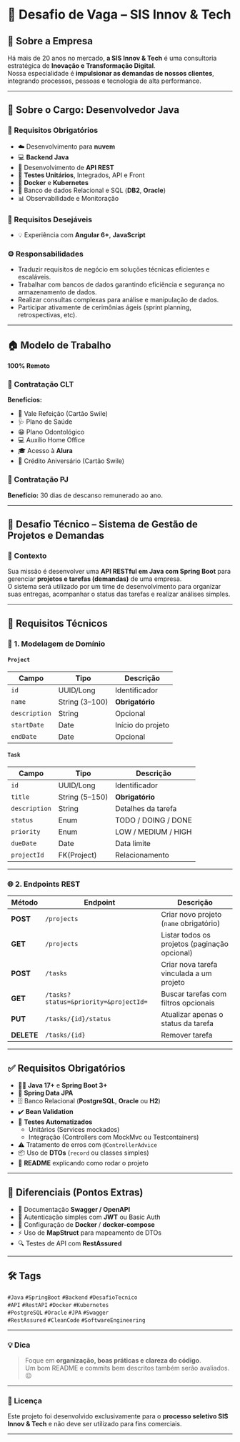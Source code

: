 # 🚀 Desafio de Vaga – SIS Innov & Tech

## 🏢 Sobre a Empresa

Há mais de 20 anos no mercado, **a SIS Innov & Tech** é uma consultoria estratégica de **Inovação e Transformação Digital**.  
Nossa especialidade é **impulsionar as demandas de nossos clientes**, integrando processos, pessoas e tecnologia de alta performance.

---

## 💼 Sobre o Cargo: Desenvolvedor Java

### 🧩 Requisitos Obrigatórios
- ☁️ Desenvolvimento para **nuvem**
- 💻 **Backend Java**
- 🔗 Desenvolvimento de **API REST**
- 🧪 **Testes Unitários**, Integrados, API e Front
- 🐳 **Docker** e **Kubernetes**
- 🧮 Banco de dados Relacional e SQL (**DB2**, **Oracle**)
- 📊 Observabilidade e Monitoração

### 🌟 Requisitos Desejáveis
- 💡 Experiência com **Angular 6+**, **JavaScript**

### ⚙️ Responsabilidades
- Traduzir requisitos de negócio em soluções técnicas eficientes e escaláveis.  
- Trabalhar com bancos de dados garantindo eficiência e segurança no armazenamento de dados.  
- Realizar consultas complexas para análise e manipulação de dados.  
- Participar ativamente de cerimônias ágeis (sprint planning, retrospectivas, etc).

---

## 🏠 Modelo de Trabalho
**100% Remoto**

### 📃 Contratação CLT
**Benefícios:**
- 🍛 Vale Refeição (Cartão Swile)  
- 🩺 Plano de Saúde  
- 😁 Plano Odontológico  
- 💻 Auxílio Home Office  
- 🎓 Acesso à **Alura**  
- 🎂 Crédito Aniversário (Cartão Swile)

### 💼 Contratação PJ
**Benefício:** 30 dias de descanso remunerado ao ano.

---

## 🧠 Desafio Técnico – Sistema de Gestão de Projetos e Demandas

### 📘 Contexto
Sua missão é desenvolver uma **API RESTful em Java com Spring Boot** para gerenciar **projetos e tarefas (demandas)** de uma empresa.  
O sistema será utilizado por um time de desenvolvimento para organizar suas entregas, acompanhar o status das tarefas e realizar análises simples.

---

## 🎯 Requisitos Técnicos

### 🧱 1. Modelagem de Domínio

#### `Project`
| Campo | Tipo | Descrição |
|-------|------|-----------|
| `id` | UUID/Long | Identificador |
| `name` | String (3–100) | **Obrigatório** |
| `description` | String | Opcional |
| `startDate` | Date | Início do projeto |
| `endDate` | Date | Opcional |

#### `Task`
| Campo | Tipo | Descrição |
|-------|------|-----------|
| `id` | UUID/Long | Identificador |
| `title` | String (5–150) | **Obrigatório** |
| `description` | String | Detalhes da tarefa |
| `status` | Enum | TODO / DOING / DONE |
| `priority` | Enum | LOW / MEDIUM / HIGH |
| `dueDate` | Date | Data limite |
| `projectId` | FK(Project) | Relacionamento |

---

### 🌐 2. Endpoints REST

| Método | Endpoint | Descrição |
|---------|-----------|-----------|
| **POST** | `/projects` | Criar novo projeto (`name` obrigatório) |
| **GET** | `/projects` | Listar todos os projetos (paginação opcional) |
| **POST** | `/tasks` | Criar nova tarefa vinculada a um projeto |
| **GET** | `/tasks?status=&priority=&projectId=` | Buscar tarefas com filtros opcionais |
| **PUT** | `/tasks/{id}/status` | Atualizar apenas o status da tarefa |
| **DELETE** | `/tasks/{id}` | Remover tarefa |

---

## ✅ Requisitos Obrigatórios
- 🧑‍💻 **Java 17+** e **Spring Boot 3+**  
- 🧠 **Spring Data JPA**  
- 🗄️ Banco Relacional (**PostgreSQL**, **Oracle** ou **H2**)  
- ✔️ **Bean Validation**  
- 🧪 **Testes Automatizados**  
  - Unitários (Services mockados)  
  - Integração (Controllers com MockMvc ou Testcontainers)  
- ⚠️ Tratamento de erros com `@ControllerAdvice`  
- 📦 Uso de **DTOs** (`record` ou classes simples)  
- 📘 **README** explicando como rodar o projeto

---

## 🏅 Diferenciais (Pontos Extras)
- 🧭 Documentação **Swagger / OpenAPI**  
- 🔐 Autenticação simples com **JWT** ou Basic Auth  
- 🐳 Configuração de **Docker** / **docker-compose**  
- ⚡ Uso de **MapStruct** para mapeamento de DTOs  
- 🔍 Testes de API com **RestAssured**

---

## 🛠️ Tags
`#Java` `#SpringBoot` `#Backend` `#DesafioTecnico`  
`#API` `#RestAPI` `#Docker` `#Kubernetes`  
`#PostgreSQL` `#Oracle` `#JPA` `#Swagger`  
`#RestAssured` `#CleanCode` `#SoftwareEngineering`

---

### 💡 Dica
> Foque em **organização, boas práticas e clareza do código**.  
> Um bom README e commits bem descritos também serão avaliados. 😉

---

### 🧾 Licença
Este projeto foi desenvolvido exclusivamente para o **processo seletivo SIS Innov & Tech** e não deve ser utilizado para fins comerciais.

---
